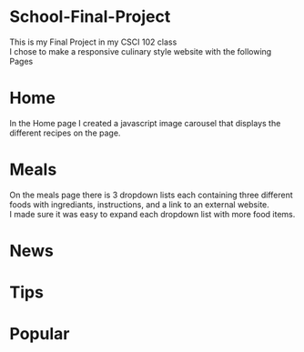 # School-Final-Project
This is my Final Project in my CSCI 102 class\
I chose to make a responsive culinary style website with the following Pages
# Home
In the Home page I created a javascript image carousel that displays the different recipes on the page.
# Meals
On the meals page there is 3 dropdown lists each containing three different foods with ingrediants, instructions, and a link to an external website.\
I made sure it was easy to expand each dropdown list with more food items.
# News
# Tips
# Popular
